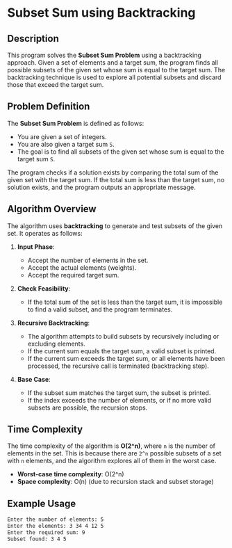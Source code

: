 # Subset Sum using Backtracking

## Description

This program solves the **Subset Sum Problem** using a backtracking approach. Given a set of elements and a target sum, the program finds all possible subsets of the given set whose sum is equal to the target sum. The backtracking technique is used to explore all potential subsets and discard those that exceed the target sum.

## Problem Definition

The **Subset Sum Problem** is defined as follows:

- You are given a set of integers.
- You are also given a target sum `S`.
- The goal is to find all subsets of the given set whose sum is equal to the target sum `S`.

The program checks if a solution exists by comparing the total sum of the given set with the target sum. If the total sum is less than the target sum, no solution exists, and the program outputs an appropriate message.

## Algorithm Overview

The algorithm uses **backtracking** to generate and test subsets of the given set. It operates as follows:

1. **Input Phase**:
   - Accept the number of elements in the set.
   - Accept the actual elements (weights).
   - Accept the required target sum.

2. **Check Feasibility**:
   - If the total sum of the set is less than the target sum, it is impossible to find a valid subset, and the program terminates.

3. **Recursive Backtracking**:
   - The algorithm attempts to build subsets by recursively including or excluding elements.
   - If the current sum equals the target sum, a valid subset is printed.
   - If the current sum exceeds the target sum, or all elements have been processed, the recursive call is terminated (backtracking step).

4. **Base Case**:
   - If the subset sum matches the target sum, the subset is printed.
   - If the index exceeds the number of elements, or if no more valid subsets are possible, the recursion stops.

## Time Complexity

The time complexity of the algorithm is **O(2^n)**, where `n` is the number of elements in the set. This is because there are `2^n` possible subsets of a set with `n` elements, and the algorithm explores all of them in the worst case.

- **Worst-case time complexity**: O(2^n)
- **Space complexity**: O(n) (due to recursion stack and subset storage)

## Example Usage

```bash
Enter the number of elements: 5
Enter the elements: 3 34 4 12 5
Enter the required sum: 9
Subset found: 3 4 5
